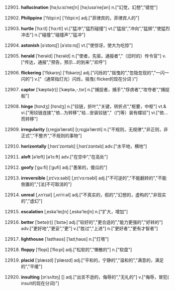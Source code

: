 12901. **hallucination**
[həˌlu:sɪˈneɪʃn]  [həˌlusəˈneʃən]
n.["幻觉，幻想","错觉"]  

12902. **Philippine**
['fɪlɪpi:n]  ['fɪlɪpi:n]
adj.["菲律宾的，菲律宾人的"]  

12903. **hurtle**
[ˈhɜ:tl]  [ˈhɜ:rtl]
vi.["猛冲","猛烈碰撞"]  vt.["猛投","冲向","猛掷","使猛烈冲击"]  n.["碰撞","碰撞声","猛冲"]  

12904. **astonish**
[əˈstɒnɪʃ]  [əˈstɑ:nɪʃ]
vt.["使惊讶，使大为吃惊"]  

12905. **herald**
[ˈherəld]  [ˈhɛrəld]
n.["使者，先驱，通报者","（旧时的）传令官"]  v.["传达，通报","预告，预示…的到来","欢呼"]  

12906. **flickering**
['flɪkərɪŋ]  ['flɪkərɪŋ]
adj.["闪烁的","摇曳的","忽隐忽现的","一闪一闪的"]  v.["（通常指灯光）闪烁，摇曳( flicker的现在分词 )"]  

12907. **captor**
[ˈkæptə(r)]  [ˈkæptɚ,-ˌtɔr]
n.["捕捉者，捕手","俘虏者","攻夺者","捕捉船"]  

12908. **hinge**
[hɪndʒ]  [hɪndʒ]
n.["铰链，折叶","关键，转折点","枢要，中枢"]  vt.& vi.["用铰链连接","依…为转移","给…安装铰链","（门等）装有蝶铰"]  vi.["依…而转移"]  

12909. **irregularity**
[ɪˌregjəˈlærəti]  [ɪˌrɛɡjəˈlærɪti]
n.["不规则，无规律","非正则，非正式","不整齐","不规则的事物"]  

12910. **horizontally**
[ˌhɒrɪ'zɒntəlɪ]  [ˌhɑrɪˈzɑntəlɪ]
adv.["水平地，横地"]  

12911. **aloft**
[əˈlɒft]  [əˈlɔ:ft]
adv.["在空中","在高处"]  

12912. **goofy**
[ˈgu:fi]  [ˈɡufi]
adj.["愚笨的，傻瓜的"]  

12913. **irreversible**
[ˌɪrɪˈvɜ:səbl]  [ˌɪrɪˈvɜ:rsəbl]
adj.["不可逆的","不能翻转的","不能倒置的","[法]不可取消的"]  

12914. **unreal**
[ˌʌnˈrɪəl]  [ˌʌnˈri:əl]
adj.["不真实的，假的","幻想的，虚构的","非现实的","虚幻"]  

12915. **escalation**
[ˌeskə'leɪʃn]  [ˌeskə'leɪʃn]
n.["扩大，增加"]  

12916. **better**
[ˈbetə(r)]  [ˈbɛtɚ]
adj.["较好的","更合适的","能力更强的","好转的"]  adv.["更好地","更妥","更"]  v.["胜过","上进"]  n.["更好者","更有才智者"]  

12917. **lighthouse**
[ˈlaɪthaʊs]  [ˈlaɪtˌhaʊs]
n.["灯塔"]  

12918. **floppy**
[ˈflɒpi]  [ˈflɑ:pi]
adj.["松软的","懒散的"]  n.["软盘"]  

12919. **placid**
[ˈplæsɪd]  [ˈplæsɪd]
adj.["平和的，宁静的","温和的","满意的，满足的","平缓"]  

12920. **insulting**
[ɪnˈsʌltɪŋ]  []
adj.["出言不逊的，侮辱的","无礼的"]  v.["侮辱，冒犯( insult的现在分词)"]  

